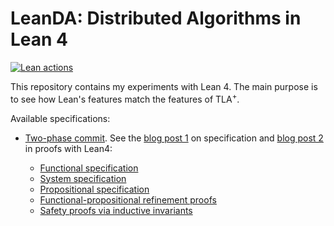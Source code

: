 # LeanDA: Distributed Algorithms in Lean 4

[![Lean actions](https://github.com/konnov/leanda/actions/workflows/lean_action_ci.yml/badge.svg)](https://github.com/konnov/leanda/actions/workflows/lean_action_ci.yml)

This repository contains my experiments with Lean 4. The main purpose is to see
how Lean's features match the features of TLA<sup>+</sup>.

Available specifications:

 - [Two-phase commit](./twophase/README.md). See the [blog
   post 1](https://protocols-made-fun.com/lean/2025/04/25/lean-two-phase.html) on specification
   and [blog post 2](https://protocols-made-fun.com/lean/2025/05/10/lean-two-phase-proofs.html) in proofs with Lean4:

   - [Functional specification](./twophase/Twophase/Functional.lean)
   - [System specification](./twophase/Twophase/System.lean)
   - [Propositional specification](./twophase/Twophase/Propositional.lean)
   - [Functional-propositional refinement proofs](./twophase/Twophase/PropositionalProofs.lean)
   - [Safety proofs via inductive invariants](./twophase/Twophase/InductiveProofs.lean)
 
